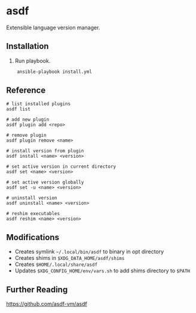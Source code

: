# asdf

Extensible language version manager.

## Installation

1. Run playbook.

```sh
    ansible-playbook install.yml
````

## Reference

```
# list installed plugins
asdf list

# add new plugin
asdf plugin add <repo>

# remove plugin
asdf plugin remove <name>

# install version from plugin
asdf install <name> <version>

# set active version in current directory
asdf set <name> <version>

# set active version globally
asdf set -u <name> <version>

# uninstall version
asdf uninstall <name> <version>

# reshim executables
asdf reshim <name> <version>
```

## Modifications

* Creates symlink `~/.local/bin/asdf` to binary in opt directory
* Creates shims in `$XDG_DATA_HOME/asdf/shims`
* Creates `$HOME/.local/share/asdf`
* Updates `$XDG_CONFIG_HOME/env/vars.sh` to add shims directory to `$PATH`

## Further Reading

https://github.com/asdf-vm/asdf
